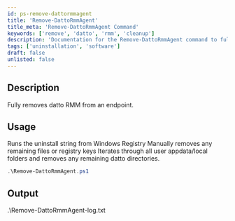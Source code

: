 ```yaml
---
id: ps-remove-dattormmagent
title: 'Remove-DattoRmmAgent'
title_meta: 'Remove-DattoRmmAgent Command'
keywords: ['remove', 'datto', 'rmm', 'cleanup']
description: 'Documentation for the Remove-DattoRmmAgent command to fully remove Datto RMM from an endpoint.'
tags: ['uninstallation', 'software']
draft: false
unlisted: false
---
```

## Description
Fully removes datto RMM from an endpoint.

## Usage
Runs the uninstall string from Windows Registry
Manually removes any remaining files or registry keys
Iterates through all user appdata/local folders and removes any remaining datto directories.



```powershell
.\Remove-DattoRmmAgent.ps1
```

## Output
.\Remove-DattoRmmAgent-log.txt
